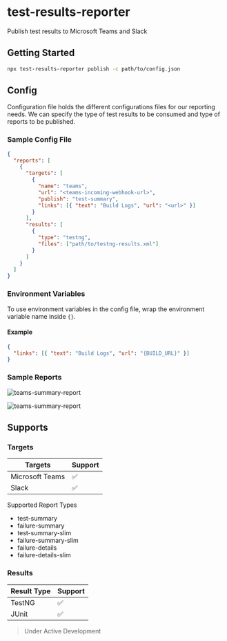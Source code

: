 # test-results-reporter

Publish test results to Microsoft Teams and Slack

## Getting Started

```sh
npx test-results-reporter publish -c path/to/config.json
```

## Config

Configuration file holds the different configurations files for our reporting needs. We can specify the type of test results to be consumed and type of reports to be published.

### Sample Config File

```json
{
  "reports": [
    {
      "targets": [
        {
          "name": "teams",
          "url": "<teams-incoming-webhook-url>",
          "publish": "test-summary",
          "links": [{ "text": "Build Logs", "url": "<url>" }]
        }
      ],
      "results": [
        {
          "type": "testng",
          "files": ["path/to/testng-results.xml"]
        }
      ]
    }
  ]
}
```

### Environment Variables

To use environment variables in the config file, wrap the environment variable name inside `{}`.

#### Example

```json
{
  "links": [{ "text": "Build Logs", "url": "{BUILD_URL}" }]
}
```

### Sample Reports

![teams-summary-report](https://github.com/test-results-reporter/reporter/raw/main/assets/teams/test-summary-single-suite.png)

![teams-summary-report](https://github.com/test-results-reporter/reporter/raw/main/assets/slack/test-summary-single-suite.png)

## Supports

### Targets

| Targets         | Support |
|-----------------|---------|
| Microsoft Teams | ✅       |
| Slack           | ✅       |

Supported Report Types

- test-summary
- failure-summary
- test-summary-slim
- failure-summary-slim
- failure-details
- failure-details-slim

### Results

| Result Type | Support |
|-------------|---------|
| TestNG      | ✅       |
| JUnit       | ✅       |

> Under Active Development
